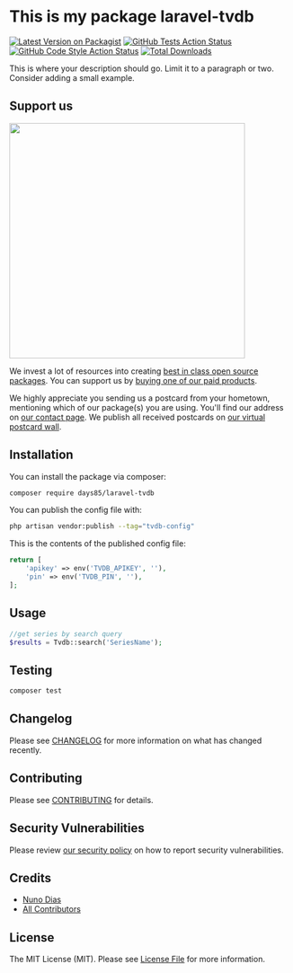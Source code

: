 # This is my package laravel-tvdb

[![Latest Version on Packagist](https://img.shields.io/packagist/v/days85/laravel-tvdb.svg?style=flat-square)](https://packagist.org/packages/days85/laravel-tvdb)
[![GitHub Tests Action Status](https://img.shields.io/github/actions/workflow/status/days85/laravel-tvdb/run-tests.yml?branch=main&label=tests&style=flat-square)](https://github.com/days85/laravel-tvdb/actions?query=workflow%3Arun-tests+branch%3Amain)
[![GitHub Code Style Action Status](https://img.shields.io/github/actions/workflow/status/days85/laravel-tvdb/fix-php-code-style-issues.yml?branch=main&label=code%20style&style=flat-square)](https://github.com/days85/laravel-tvdb/actions?query=workflow%3A"Fix+PHP+code+style+issues"+branch%3Amain)
[![Total Downloads](https://img.shields.io/packagist/dt/days85/laravel-tvdb.svg?style=flat-square)](https://packagist.org/packages/days85/laravel-tvdb)

This is where your description should go. Limit it to a paragraph or two. Consider adding a small example.

## Support us

[<img src="https://github-ads.s3.eu-central-1.amazonaws.com/laravel-tvdb.jpg?t=1" width="419px" />](https://spatie.be/github-ad-click/laravel-tvdb)

We invest a lot of resources into creating [best in class open source packages](https://spatie.be/open-source). You can support us by [buying one of our paid products](https://spatie.be/open-source/support-us).

We highly appreciate you sending us a postcard from your hometown, mentioning which of our package(s) you are using. You'll find our address on [our contact page](https://spatie.be/about-us). We publish all received postcards on [our virtual postcard wall](https://spatie.be/open-source/postcards).

## Installation

You can install the package via composer:

```bash
composer require days85/laravel-tvdb
```

You can publish the config file with:

```bash
php artisan vendor:publish --tag="tvdb-config"
```

This is the contents of the published config file:

```php
return [
    'apikey' => env('TVDB_APIKEY', ''),
    'pin' => env('TVDB_PIN', ''),
];
```

## Usage

```php
//get series by search query
$results = Tvdb::search('SeriesName');
```

## Testing

```bash
composer test
```

## Changelog

Please see [CHANGELOG](CHANGELOG.md) for more information on what has changed recently.

## Contributing

Please see [CONTRIBUTING](CONTRIBUTING.md) for details.

## Security Vulnerabilities

Please review [our security policy](../../security/policy) on how to report security vulnerabilities.

## Credits

- [Nuno Dias](https://github.com/days85)
- [All Contributors](../../contributors)

## License

The MIT License (MIT). Please see [License File](LICENSE.md) for more information.
